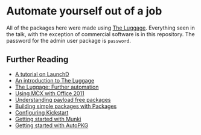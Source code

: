 Automate yourself out of a job
============

All of the packages here were made using [The Luggage](https://github.com/unixorn/luggage).  Everything seen in the talk, with the exception of commercial software is in this repository. The password for the admin user package is ``password``.

## Further Reading

* [A tutorial on LaunchD](http://launchd.info)
* [An introduction to The Luggage](http://grahamgilbert.com/blog/2013/08/09/the-luggage-an-introduction/ )
* [The Luggage: Further automation](http://grahamgilbert.com/blog/2013/08/19/the-luggage-further-automation)
* [Using MCX with Office 2011](http://www.officeformachelp.com/office/administration/mcx)
* [Understanding payload free packages](http://derflounder.wordpress.com/2014/06/01/understanding-payload-free-packages/)
* [Building simple packages with Packages](http://derflounder.wordpress.com/2014/05/02/building-simple-packages-with-packages/)
* [Configuring Kickstart](http://support.apple.com/kb/ht2370)
* [Getting started with Munki](https://code.google.com/p/munki/wiki/GettingStartedWithMunki )
* [ Getting started with AutoPKG](https://github.com/autopkg/autopkg/wiki/Getting-Started)